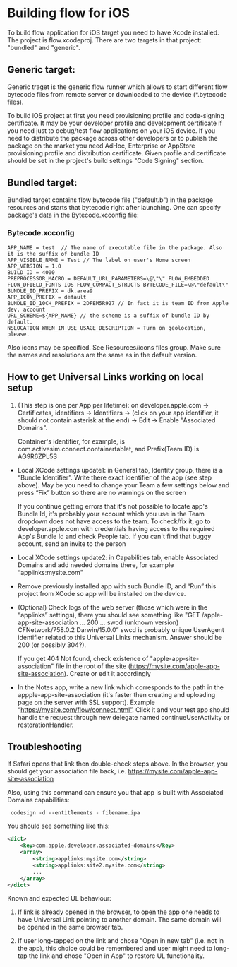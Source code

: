 # Building flow for iOS

To build flow application for iOS target you need to have Xcode installed.
The project is flow.xcodeproj. There are two targets in that project: "bundled" and "generic".

## Generic target:

Generic traget is the generic flow runner which allows to start different flow bytecode files from remote 
server or downloaded to the device (*.bytecode files).

To build iOS project at first you need provisioning profile and code-signing certificate. It may be your developer profile 
and development certificate if you need just to debug/test flow applications on your iOS device. If you need to distribute the 
package across other developers or to publish the package on the market you need AdHoc, Enterprise or AppStore provisioning profile and distribution certificate. Given profile and certificate should be set in the project's build settings "Code Signing"
section.

## Bundled target:

Bundled target contains flow bytecode file ("default.b") in the package resources and starts that bytecode right after launching.
One can specify package's data in the Bytecode.xcconfig file:

### Bytecode.xcconfig
    APP_NAME = test  // The name of executable file in the package. Also it is the suffix of bundle ID
    APP_VISIBLE_NAME = Test // The label on user's Home screen
    APP_VERSION = 1.0
    BUILD_ID = 4000 
    PREPROCESSOR_MACRO = DEFAULT_URL_PARAMETERS=\@\"\" FLOW_EMBEDDED FLOW_DFIELD_FONTS IOS FLOW_COMPACT_STRUCTS BYTECODE_FILE=\@\"default\"
    BUNDLE_ID_PREFIX = dk.area9
    APP_ICON_PREFIX = default
    BUNDLE_ID_10CH_PREFIX = 2DFEM5R927 // In fact it is team ID from Apple dev. account
    URL_SCHEME=${APP_NAME} // the scheme is a suffix of bundle ID by default. 
    NSLOCATION_WHEN_IN_USE_USAGE_DESCRIPTION = Turn on geolocation, please.

Also icons may be specified. See Resources/icons files group. Make sure the names and resolutions are the same as in the default
version.

## How to get Universal Links working on local setup

1. (This step is one per App per lifetime): on developer.apple.com -> Certificates, identifiers -> Identifiers -> (click on your app identifier, it should not contain asterisk at the end) -> Edit -> Enable "Associated Domains". 

	Container's identifier, for example, is com.activesim.connect.containertablet, and Prefix(Team ID) is AG9R6ZPL5S

* Local XCode settings update1: in General tab, Identity group, there is a “Bundle Identifier”. Write there exact identifier of the app (see step above). May be you need to change your Team a few settings below and press “Fix” button so there are no warnings on the screen

	If you continue getting errors that it's not possible to locate app's Bundle Id, it's probably your account which you use in the Team dropdown does not have access to the team. To check/fix it, go to developer.apple.com with credentials having access to the required App's Bundle Id and check People tab. If you can't find that buggy account, send an invite to the person

* Local XCode settings update2: in Capabilities tab, enable Associated Domains and add needed domains there, for example “applinks:mysite.com"

* Remove previously installed app with such Bundle ID, and “Run” this project from XCode so app will be installed on the device. 

* (Optional) Check logs of the web server (those which were in the “applinks” settings), there you should see something like "GET /apple-app-site-association … 200 … swcd (unknown version) CFNetwork/758.0.2 Darwin/15.0.0” swcd is probably unique UserAgent identifier related to this Universal Links mechanism. Answer should be 200 (or possibly 304?).

  If you get 404 Not found, check existence of "apple-app-site-association" file in the root of the site (https://mysite.com/apple-app-site-association). Create or edit it accordingly
* In the Notes app, write a new link which corresponds to the path in the appple-app-site-association (it's faster then creating and uploading page on the server with SSL support). Example “https://mysite.com/flow/connect.html”. Click it and your test app should handle the request through new delegate named continueUserActivity or restorationHandler.

## Troubleshooting
 If Safari opens that link then double-check steps above.
 In the browser, you should get your association file back, i.e. https://mysite.com/apple-app-site-association

 Also, using this command can ensure you that app is built with Associated Domains capabilities:
```
 codesign -d --entitlements - filename.ipa
```

 You should see something like this:
```xml
<dict>
    <key>com.apple.developer.associated-domains</key>
    <array>
        <string>applinks:mysite.com</string>
        <string>applinks:site2.mysite.com</string>
        ...
    </array>
</dict>
```

Known and expected UL behaviour:

1. If link is already opened in the browser, to open the app one needs to have Universal Link pointing to another domain. The same domain will be opened in the same browser tab.

2. If user long-tapped on the link and chose "Open in new tab" (i.e. not in the app), this choice could be remembered and user might need to long-tap the link and chose "Open in App" to restore UL functionality.
